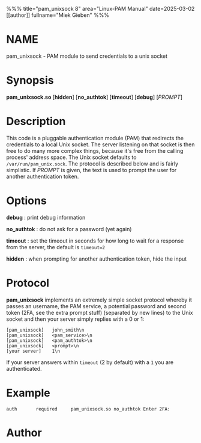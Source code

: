 %%%
title="pam_unixsock 8"
area="Linux-PAM Manual"
date=2025-03-02
[[author]]
fullname="Miek Gieben"
%%%

# NAME

pam_unixsock - PAM module to send credentials to a unix socket

# Synopsis

**pam_unixsock.so** [**hidden**] [**no_authtok**] [**timeout**] [**debug**] [*PROMPT*]

# Description

This code is a pluggable authentication module (PAM) that redirects the credentials to a local Unix
socket. The server listening on that socket is then free to do many more complex things, because
it's free from the calling process' address space. The Unix socket defaults to
`/var/run/pam_unix.sock`. The protocol is described below and is fairly simplistic. If *PROMPT* is
given, the text is used to prompt the user for another authentication token.

# Options

**debug**
:  print debug information

**no_authtok**
:  do not ask for a password (yet again)

**timeout**
:  set the timeout in seconds for how long to wait for a response from the server, the default is
   `timeout=2`

**hidden**
:  when prompting for another authentication token, hide the input


# Protocol

**pam_unixsock** implements an extremely simple socket protocol whereby it passes an username, the
PAM service, a potential password and second token (2FA, see the extra prompt stuff) (separated by
new lines) to the Unix socket and then your server simply replies with a 0 or 1:

    [pam_unixsock]   john_smith\n
    [pam_unixsock]   <pam_service>\n
    [pam_unixsock]   <pam_authtok>\n
    [pam_unixsock]   <prompt>\n
    [your server]    1\n

If your server answers within `timeout` (2 by default) with a `1` you are authenticated.

# Example

    auth       required     pam_unixsock.so no_authtok Enter 2FA:

# Author
